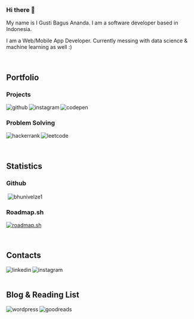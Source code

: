 <br/>

### Hi there 👋

My name is I Gusti Bagus Ananda. I am a software developer based in Indonesia.

I am a Web/Mobile App Developer. Currently messing with data science & machine learning as well :)  

<br/>

## Portfolio

### Projects

[<img align="left" alt="github" src="https://img.shields.io/badge/Behance-1769ff?style=for-the-badge&logo=behance&logoColor=white" />](https://www.behance.net/bhunivelze1)

[<img align="left" alt="instagram" src="https://img.shields.io/badge/Instagram-E4405F?style=for-the-badge&logo=instagram&logoColor=white" />](https://www.instagram.com/software.bhunivelze1/) 

[<img align="left" alt="codepen" src="https://img.shields.io/badge/Codepen-000000?style=for-the-badge&logo=codepen&logoColor=white" />](https://codepen.io/bhunivelze1) <br/>

### Problem Solving

[<img align="left" alt="hackerrank" src="https://img.shields.io/badge/-Hackerrank-2EC866?style=for-the-badge&logo=HackerRank&logoColor=white" />](https://www.hackerrank.com/bhunivelze)

[<img align="left" alt="leetcode" src="https://img.shields.io/badge/LeetCode-000000?style=for-the-badge&logo=LeetCode&logoColor=#d16c06" />](https://leetcode.com/bhunivelze_/) <br/>

<br/>

## Statistics

### Github

<p>&nbsp;<img align="center" src="https://github-readme-stats.vercel.app/api?username=bhunivelze1&show_icons=true&locale=en" alt="bhunivelze1" /></p>

### Roadmap.sh

<a href="https://roadmap.sh"><img src="https://api.roadmap.sh/v1-badge/tall/656ffd255145316d25c331dc?variant=dark" alt="roadmap.sh"/></a>

<br/>

## Contacts

[<img align="left" alt="linkedin" src="https://img.shields.io/badge/linkedin-%230077B5.svg?&style=for-the-badge&logo=linkedin&logoColor=white" />](https://www.linkedin.com/in/i-gusti-bagus-ananda/)  

[<img align="left" alt="instagram" src="https://img.shields.io/badge/Instagram-E4405F?style=for-the-badge&logo=instagram&logoColor=white" />](https://www.instagram.com/bhunivelze1/)  

<br/><br/>

## Blog & Reading List

[<img align="left" alt="wordpress" src="https://img.shields.io/badge/Wordpress-21759B?style=for-the-badge&logo=wordpress&logoColor=white" />](https://www.myonehundredyears.wordpress.com)  

[<img align="left" alt="goodreads" src="https://img.shields.io/badge/Goodreads-372213?style=for-the-badge&logo=goodreads&logoColor=white" />](https://www.goodreads.com/user/show/136513905-i-gusti-bagus-ananda)  
